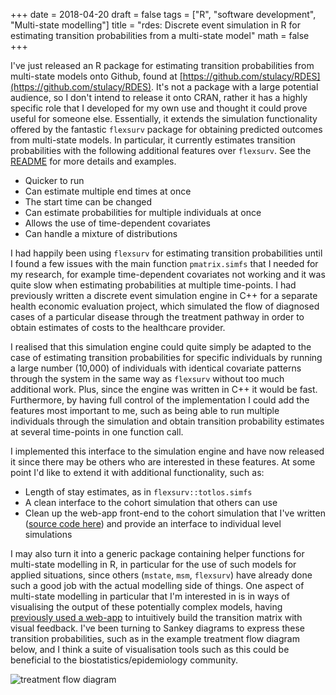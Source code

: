 +++
date = 2018-04-20
draft = false
tags = ["R", "software development", "Multi-state modelling"]
title = "rdes: Discrete event simulation in R for estimating transition probabilities from a multi-state model"
math = false
+++

I've just released an R package for estimating transition probabilities from multi-state models onto Github, found at [https://github.com/stulacy/RDES](https://github.com/stulacy/RDES). 
It's not a package with a large potential audience, so I don't intend to release it onto CRAN, rather it has a highly specific role that I developed for my own use and thought it could prove useful for someone else.
Essentially, it extends the simulation functionality offered by the fantastic `flexsurv` package for obtaining predicted outcomes from multi-state models.
In particular, it currently estimates transition probabilities with the following additional features over `flexsurv`. See the [README](https://github.com/stulacy/RDES) for more details and examples.

  - Quicker to run
  - Can estimate multiple end times at once
  - The start time can be changed
  - Can estimate probabilities for multiple individuals at once
  - Allows the use of time-dependent covariates
  - Can handle a mixture of distributions

I had happily been using `flexsurv` for estimating transition probabilities until I found a few issues with the main function `pmatrix.simfs` that I needed for my research, for example time-dependent covariates not working and it was quite slow when estimating probabilities at multiple time-points.
I had previously written a discrete event simulation engine in C++ for a separate health economic evaluation project, which simulated the flow of diagnosed cases of a particular disease through the treatment pathway in order to obtain estimates of costs to the healthcare provider.

I realised that this simulation engine could quite simply be adapted to the case of estimating transition probabilities for specific individuals by running a large number (10,000) of individuals with identical covariate patterns through the system in the same way as `flexsurv` without too much additional work.
Plus, since the engine was written in C++ it would be fast.
Furthermore, by having full control of the implementation I could add the features most important to me, such as being able to run multiple individuals through the simulation and obtain transition probability estimates at several time-points in one function call.

I implemented this interface to the simulation engine and have now released it since there may be others who are interested in these features. At some point I'd like to extend it with additional functionality, such as:

  - Length of stay estimates, as in `flexsurv::totlos.simfs`
  - A clean interface to the cohort simulation that others can use
  - Clean up the web-app front-end to the cohort simulation that I've written ([source code here](https://github.com/stulacy/RDES-Shiny)) and provide an interface to individual level simulations

I may also turn it into a generic package containing helper functions for multi-state modelling in R, in particular for the use of such models for applied situations, since others (`mstate`, `msm`, `flexsurv`) have already done such a good job with the actual modelling side of things.
One aspect of multi-state modelling in particular that I'm interested in is in ways of visualising the output of these potentially complex models, having [previously used a web-app](https://stulacy.shinyapps.io/msm-shiny/) to intuitively build the transition matrix with visual feedback.
I've been turning to Sankey diagrams to express these transition probabilities, such as in the example treatment flow diagram below, and I think a suite of visualisation tools such as this could be beneficial to the biostatistics/epidemiology community.

![treatment flow diagram](/img/rdes_20180420/treatment_flow.png)



